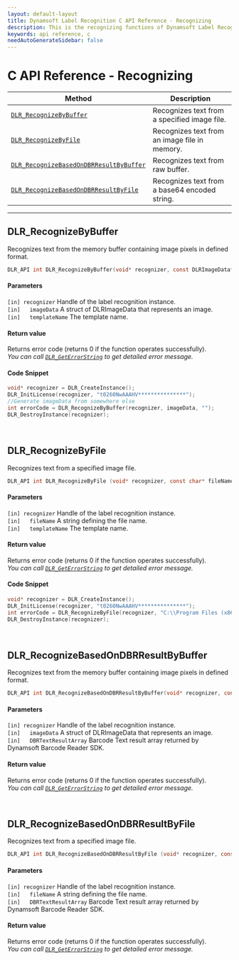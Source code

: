 ```yaml
---
layout: default-layout
title: Dynamsoft Label Recognition C API Reference - Recognizing
description: This is the recognizing functions of Dynamsoft Label Recognition for C API Reference.
keywords: api reference, c
needAutoGenerateSidebar: false
---
```


# C API Reference - Recognizing

| Method               | Description |
|----------------------|-------------|
  | [`DLR_RecognizeByBuffer`](#dlr_recognizebybuffer) | Recognizes text from a specified image file. |
  | [`DLR_RecognizeByFile`](#dlr_recognizebyfile) | Recognizes text from an image file in memory. |
  | [`DLR_RecognizeBasedOnDBRResultByBuffer`](#dlr_recognizebasedondbrresultbybuffer) | Recognizes text from raw buffer. |
  | [`DLR_RecognizeBasedOnDBRResultByFile`](#dlr_recognizebasedondbrresultbyfile) | Recognizes text from a base64 encoded string. |

---

## DLR_RecognizeByBuffer
Recognizes text from the memory buffer containing image pixels in defined format.

```c
DLR_API int DLR_RecognizeByBuffer(void* recognizer, const DLRImageData* imageData, const char* templateName)
```   
   
#### Parameters
`[in] recognizer` Handle of the label recognition instance.  
`[in]	imageData` A struct of DLRImageData that represents an image.  
`[in]	templateName` The template name.

#### Return value
Returns error code (returns 0 if the function operates successfully).    
*You can call [`DLR_GetErrorString`](general.md#dlr_geterrorstring) to get detailed error message.*

#### Code Snippet
```c
void* recognizer = DLR_CreateInstance();
DLR_InitLicense(recognizer, "t0260NwAAAHV***************");
//Generate imageData from somewhere else
int errorCode = DLR_RecognizeByBuffer(recognizer, imageData, "");
DLR_DestroyInstance(recognizer);
```

&nbsp;


## DLR_RecognizeByFile
Recognizes text from a specified image file.

```c
DLR_API int DLR_RecognizeByFile (void* recognizer, const char* fileName, const char* templateName)	
```   
   
#### Parameters
`[in] recognizer` Handle of the label recognition instance.  
`[in]	fileName` A string defining the file name.  
`[in]	templateName` The template name.

#### Return value
Returns error code (returns 0 if the function operates successfully).    
*You can call [`DLR_GetErrorString`](general.md#dlr_geterrorstring) to get detailed error message.*

#### Code Snippet
```c
void* recognizer = DLR_CreateInstance();
DLR_InitLicense(recognizer, "t0260NwAAAHV***************");
int errorCode = DLR_RecognizeByFile(recognizer, "C:\\Program Files (x86)\\Dynamsoft\\{Version number}\\Images\\AllSupportedBarcodeTypes.tif", "");
DLR_DestroyInstance(recognizer);
```

&nbsp;






## DLR_RecognizeBasedOnDBRResultByBuffer
Recognizes text from the memory buffer containing image pixels in defined format.

```c
DLR_API int DLR_RecognizeBasedOnDBRResultByBuffer(void* recognizer, const DLRImageData* imageData, TextResultArray* DBRTextResultArray)
```   
   
#### Parameters
`[in] recognizer` Handle of the label recognition instance.  
`[in]	imageData` A struct of DLRImageData that represents an image.  
`[in]	DBRTextResultArray` Barcode Text result array returned by Dynamsoft Barcode Reader SDK.  

#### Return value
Returns error code (returns 0 if the function operates successfully).    
*You can call [`DLR_GetErrorString`](general.md#dlr_geterrorstring) to get detailed error message.*


&nbsp;


## DLR_RecognizeBasedOnDBRResultByFile
Recognizes text from a specified image file.

```c
DLR_API int DLR_RecognizeBasedOnDBRResultByFile (void* recognizer, const char* fileName, TextResultArray* DBRTextResultArray)	
```   
   
#### Parameters
`[in] recognizer` Handle of the label recognition instance.  
`[in]	fileName` A string defining the file name.  
`[in]	DBRTextResultArray` Barcode Text result array returned by Dynamsoft Barcode Reader SDK.  

#### Return value
Returns error code (returns 0 if the function operates successfully).    
*You can call [`DLR_GetErrorString`](general.md#dlr_geterrorstring) to get detailed error message.*


&nbsp;





